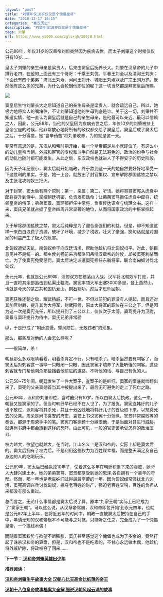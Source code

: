 ```yaml
---
layout: "post"
title: "刘肇年仅10岁仅仅是个傀儡皇帝"
date: "2018-12-17 16:15"
categories: "秦汉历史"
description: "刘肇年仅10岁仅仅是个傀儡皇帝"
tags: 刘肇
url: https://www.y5000.com/zgls/qh/20920.html
---
```






公元88年，年仅31岁的汉章帝刘炟突然因为疾病去世，而太子刘肇这个时候仅仅只有10岁……

皇太子刘肇的亲生母亲是梁贵人，后来由窦皇后抚养长大。刘肇在汉章帝的儿子中排行老四，在他的上面还有三个哥哥：千乘王刘伉、平春王刘全以及清河王刘庆；下面还有四个弟弟：济北王刘寿、河间王刘开、城阳王刘淑以及广宗王刘万岁。既然他有这么多的兄弟，为什么会轮到他即位的呢？这一切当然都是拜窦皇后所赐。

![](https://img.y5000.com/uploads/allimg/170504/8-1F504100540462.jpg)

窦皇后生怕刘肇长大之后知道自己的亲生母亲是梁贵人，就会疏远自己，所以，她极力地将众人的嘴堵住，不让刘肇知道他的生母到底是谁。关于这一切，刘肇并不知道实情，他一直认为窦皇后就是自己的亲生母亲，是他最可以亲近、最可以信赖之人，因此，公元88年，当他的父皇因为疾病去世之后，年仅10岁的刘肇被扶上皇帝宝座的时候，他非常放心地将所有的政权都交给了窦皇后。窦皇后成了窦太后之后，十分得意，她“含辛茹苦”将刘肇收养，为的就是这一天。

非常有意思的是，东汉从和帝时期开始，每一个皇帝都是从小就即位了。有这么小的幼儿皇帝当朝，外戚和宦官的专权和斗争自然是无法避免的，政治的纷争与社会的动乱也随时都可能发生。从此之后，东汉政权也就进人了不得安宁的历史阶段。

因为天子年纪很小，窦太后就开始临政，终于熬到这一天的她自然要好好地享受一下这胜利的果实。于是，她一上台，就放出了封官集权、宣布解除郡国盐铁之禁以及主张北攻匈奴三把火。

对于封官，窦太后有两个原则：第一，亲属；第二，听话。她将哥哥窦宪从虎贲中郎将提升到侍中，掌控朝廷机密，负责发布诰命；让弟弟窦笃担任虎贲中郎将，统领皇帝的侍卫；弟弟窦景、窦环都担任中常将，负责传达诏令与统理文书。这样一来，窦氏兄弟就占据了皇帝四周非常显著的地位，从而将国家政治的中枢掌控起来。

关于解除郡国盐铁之禁，窦太后纯粹是为了迎合豪强们的利益，但是，却不知道这样一来白白浪费了资源，破坏了环境，减少了税收，壮大了豪强，换句话就是对国家的利益产生了极大的危害。

北匈奴遭受灾乱，南匈奴单于向汉廷请求，帮助他趁机将北匈奴扫平。对此，朝臣意见并不是统一的。都乡侯刘畅前来京都洛阳吊唁汉章帝的时候，却被窦宪刺杀而亡。为了使窦宪免受惩罚，窦太后决定派遣窦宪担任东骑将军，联合南匈奴讨伐北匈奴。

永元元年，也就是公元89年，汉匈双方在稽落山大战，汉军将北匈奴军打败，并且一直将其余部追击到私渠比鞮海。窦宪率领大军出塞3000多里，登上燕然山，也就是今天的蒙古共和国杭爱山，刻石勒功，然后才班师回朝。

窦宪获胜还朝之后，耀武扬威，不可一世。不但以前犯的罪没有人提起，而且还对其加官封爵，提升其为大将军，封武阳候，原本大将军的职位在三公之下，但是因为这一次是窦宪充任，所以提升到了三公以上，仅仅次于太傅。窦笃提升为卫尉，窦景与窦环提升为侍中。窦氏兄弟非常骄

纵，于是形成了“朝廷震慑，望风随旨，无敢违者”的现象。

那么，那些反对他的人会怎么样呢？

——很简单，杀！

朝廷那么多双眼睛看着，明着杀肯定不行，只有暗杀了。暗杀当然要有刺客了，而窦太后对刺客这一事睁一只眼闭一只眼，因此窦宪才培养了大批听话的刺客。这些刺客就专门帮他刺杀那些挡着他前进的道路、不听他的话、与自己有仇的人。

公元58~75年间，朝廷发生了一件大案子，査案子的是韩纡。窦家的案底就给翻出来了，窦宪的父亲窦勋首当其冲被提出来了，最后无可避免的走上了死亡之路。

公元88年，汉和帝刘肇即位，当时他只有10岁，所以由窦太后执政。这么一来，朝廷又是窦家的了。但当时韩纡早已经不在人世了，为了报仇，窦宪连韩纡的儿子也不放过，派刺客将其杀死，并且十分凶残地将韩纡儿子的首级取下来，以祭奠死去的父亲。周荣是尚书袁安的府吏，袁安上书说窦宪十分骄纵，窦景非常腐败等的奏议，都源于周荣手中的笔。窦宪门客徐錡十分嫉恨他，于是当面对其进行威胁。就连尚书府中都会遭到这样的恐吓，由此可见，一般的官吏该承受怎样的政治压力。

权力越大，欲望也就越大。在当时，江山名义上是汉和帝的，实际上却是窦太后的。窦太后拥有了权力后，不是利用这些权力为百姓谋幸福，而是整天满足及自己身边的人的吃喝玩乐。

公元89年，窦太后巳经执政10年了，仗着这么多年在朝廷积累下来的淫威，她命人大肆兴建土木，她的弟弟窦笃、窦景都享受到她的恩泽,各自拥有一个豪华的府邸。然而，那一年也是老百姓们过得最最辛苦的一年。因为匈奴经常骚扰北方边境，窦宪高调兴兵讨伐匈奴，掠夺老百姓的财产，强迫老百姓交税，百姓的负担从来都没有那么重过。

总而言之，无论什么事情都是窦太后说了算。原本“刘家王朝”实际上已经成为了“窦家王朝”。可以这么说，从汉章帝驾崩，汉和帝即位开始’到永元四年，也就是公元92年上半年，在将近五年的时间中，朝政一直被窦太后把持在自己的手中，年幼无知的汉和帝根本不可能与之对抗，只能听之任之，完全成为了一个傀儡皇帝，一个提线木偶！

而随着窦家权势与欲望不断膨胀，窦氏甚至感觉这个傀儡也成为了多余的，竟然打起了诛杀汉和帝的算盘，但是，汉和帝也不是吃素的，不甘心永远做木偶，他趁机将外戚铲除，将政权夺了回来……

**下一节：[ 汉和帝刘肇英雄出少年](https://www.y5000.com/zgls/qh/20922.html)**

**推荐阅读：**

[**汉和帝刘肇生平故事大全 汉朝心比天高命比纸薄的帝王**](https://www.y5000.com/zgls/qh/20946.html)

[**汉朝十八位皇帝故事档案大全解 细说汉朝风起云涌的故事**](https://www.y5000.com/zgls/qh/21041.html)
